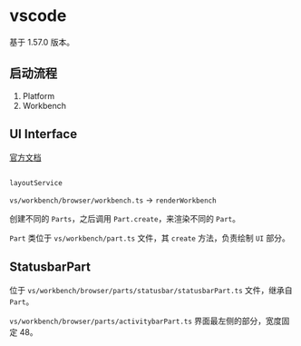 # vscode

基于 1.57.0 版本。

## 启动流程

1. Platform
2. Workbench


## UI Interface

[官方文档](https://code.visualstudio.com/docs/getstarted/userinterface)

## 
```
layoutService
```

`vs/workbench/browser/workbench.ts` -> `renderWorkbench`

创建不同的 `Parts`，之后调用 `Part.create`，来渲染不同的 `Part`。

`Part` 类位于 `vs/workbench/part.ts` 文件，其 `create` 方法，负责绘制 `UI` 部分。



## StatusbarPart

位于 `vs/workbench/browser/parts/statusbar/statusbarPart.ts` 文件，继承自 `Part`。


`vs/workbench/browser/parts/activitybarPart.ts` 界面最左侧的部分，宽度固定 48。
